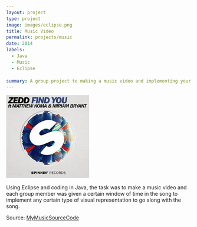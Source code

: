 ```yaml
---
layout: project
type: project
image: images/eclipse.png
title: Music Video 
permalink: projects/music
date: 2014
labels:
  - Java
  - Music
  - Eclipse

summary: A group project to making a music video and implementing your own part through timing of part a song using Eclipse.
---
```


<img class="ui medium top floated rounded image" src="../images/zedd.jpg">

Using Eclipse and coding in Java, the task was to make a music video and each group member was given a certain window of time in the song to implement any certain type of visual representation to go along with the song.

 
Source: <a href="https://github.com/wyoro/java-music-vid/blob/master/wyoro_Animator.java"><i class="large github icon"></i>MyMusicSourceCode</a>
